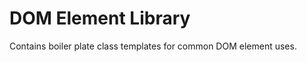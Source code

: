 <!-- @format -->

# DOM Element Library

Contains boiler plate class templates for common DOM element uses.
